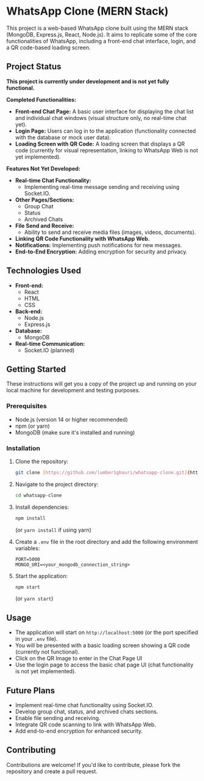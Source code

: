 # WhatsApp Clone (MERN Stack)

This project is a web-based WhatsApp clone built using the MERN stack (MongoDB, Express.js, React, Node.js). It aims to replicate some of the core functionalities of WhatsApp, including a front-end chat interface, login, and a QR code-based loading screen.

## Project Status

**This project is currently under development and is not yet fully functional.**

**Completed Functionalities:**

*   **Front-end Chat Page:** A basic user interface for displaying the chat list and individual chat windows (visual structure only, no real-time chat yet).
*   **Login Page:** Users can log in to the application (functionality connected with the database or mock user data).
*   **Loading Screen with QR Code:** A loading screen that displays a QR code (currently for visual representation, linking to WhatsApp Web is not yet implemented).

**Features Not Yet Developed:**

*   **Real-time Chat Functionality:**
    *   Implementing real-time message sending and receiving using Socket.IO.
*   **Other Pages/Sections:**
    *   Group Chat
    *   Status
    *   Archived Chats
*   **File Send and Receive:**
    *   Ability to send and receive media files (images, videos, documents).
*   **Linking QR Code Functionality with WhatsApp Web.**
*   **Notifications:** Implementing push notifications for new messages.
*   **End-to-End Encryption:** Adding encryption for security and privacy.

## Technologies Used

*   **Front-end:**
    *   React
    *   HTML
    *   CSS
*   **Back-end:**
    *   Node.js
    *   Express.js
*   **Database:**
    *   MongoDB
*   **Real-time Communication:**
    *   Socket.IO (planned)

## Getting Started

These instructions will get you a copy of the project up and running on your local machine for development and testing purposes.

### Prerequisites

*   Node.js (version 14 or higher recommended)
*   npm (or yarn)
*   MongoDB (make sure it's installed and running)

### Installation

1.  Clone the repository:

    ```bash
    git clone [https://github.com/lumber1ghauri/whatsapp-clone.git](https://github.com/lumber1ghauri/whatsapp-clone.git)
    ```

2.  Navigate to the project directory:

    ```bash
    cd whatsapp-clone
    ```

3.  Install dependencies:

    ```bash
    npm install
    ```
    (or `yarn install` if using yarn)

4.  Create a `.env` file in the root directory and add the following environment variables:
    ```
    PORT=5000 
    MONGO_URI=<your_mongodb_connection_string>
    ```

5.  Start the application:

    ```bash
    npm start
    ```
    (or `yarn start`)

## Usage

*   The application will start on `http://localhost:5000` (or the port specified in your `.env` file).
*   You will be presented with a basic loading screen showing a QR code (currently not functional).
*   Click on the QR Image to enter in the Chat Page UI
*   Use the login page to access the basic chat page UI (chat functionality is not yet implemented).

## Future Plans

*   Implement real-time chat functionality using Socket.IO.
*   Develop group chat, status, and archived chats sections.
*   Enable file sending and receiving.
*   Integrate QR code scanning to link with WhatsApp Web.
*   Add end-to-end encryption for enhanced security.

## Contributing

Contributions are welcome! If you'd like to contribute, please fork the repository and create a pull request.